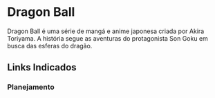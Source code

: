 # Dragon Ball
Dragon Ball é uma série de mangá e anime japonesa criada por Akira Toriyama. A história segue as aventuras do protagonista Son Goku em busca das esferas do dragão.
## Links Indicados
### Planejamento

